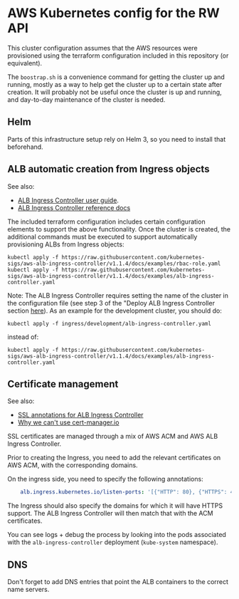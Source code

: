 # AWS Kubernetes config for the RW API

This cluster configuration assumes that the AWS resources were provisioned using the terraform configuration included in this repository (or equivalent).

The `boostrap.sh` is a convenience command for getting the cluster up and running, mostly as a way to help get the cluster up to a certain state after creation. It will probably not be useful once the cluster is up and running, and day-to-day maintenance of the cluster is needed.

## Helm

Parts of this infrastructure setup rely on Helm 3, so you need to install that beforehand.

## ALB automatic creation from Ingress objects

See also:
- [ALB Ingress Controller user guide](https://docs.aws.amazon.com/eks/latest/userguide/alb-ingress.html).
- [ALB Ingress Controller reference docs](https://kubernetes-sigs.github.io/aws-alb-ingress-controller/guide/ingress/annotation)

The included terraform configuration includes certain configuration elements to support the above functionality. Once the cluster is created, the additional commands must be executed to support automatically provisioning ALBs from Ingress objects:

```shell
kubectl apply -f https://raw.githubusercontent.com/kubernetes-sigs/aws-alb-ingress-controller/v1.1.4/docs/examples/rbac-role.yaml
kubectl apply -f https://raw.githubusercontent.com/kubernetes-sigs/aws-alb-ingress-controller/v1.1.4/docs/examples/alb-ingress-controller.yaml
```

Note: The ALB Ingress Controller requires setting the name of the cluster in the configuration file (see step 3 of the "Deploy ALB Ingress Controller section [here](https://aws.amazon.com/pt/premiumsupport/knowledge-center/eks-alb-ingress-controller-setup/)). As an example for the development cluster, you should do:

```shell
kubectl apply -f ingress/development/alb-ingress-controller.yaml
```

instead of:

```shell
kubectl apply -f https://raw.githubusercontent.com/kubernetes-sigs/aws-alb-ingress-controller/v1.1.4/docs/examples/alb-ingress-controller.yaml
```

## Certificate management

See also:

- [SSL annotations for ALB Ingress Controller](https://kubernetes-sigs.github.io/aws-alb-ingress-controller/guide/ingress/annotation/#ssl)
- [Why we can't use cert-manager.io](https://github.com/jetstack/cert-manager/issues/333)

SSL certificates are managed through a mix of AWS ACM and AWS ALB Ingress Controller.

Prior to creating the Ingress, you need to add the relevant certificates on AWS ACM, with the corresponding domains.

On the ingress side, you need to specify the following annotations:

```yaml
    alb.ingress.kubernetes.io/listen-ports: '[{"HTTP": 80}, {"HTTPS": 443}]'
```

The Ingress should also specify the domains for which it will have HTTPS support.
The ALB Ingress Controller will then match that with the ACM certificates.

You can see logs + debug the process by looking into the pods associated with the `alb-ingress-controller` deployment (`kube-system` namespace).

## DNS

Don't forget to add DNS entries that point the ALB containers to the correct name servers.
